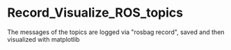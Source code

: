 # Record_Visualize_ROS_topics
The messages of the topics are logged via "rosbag record", saved and then visualized with matplotlib
